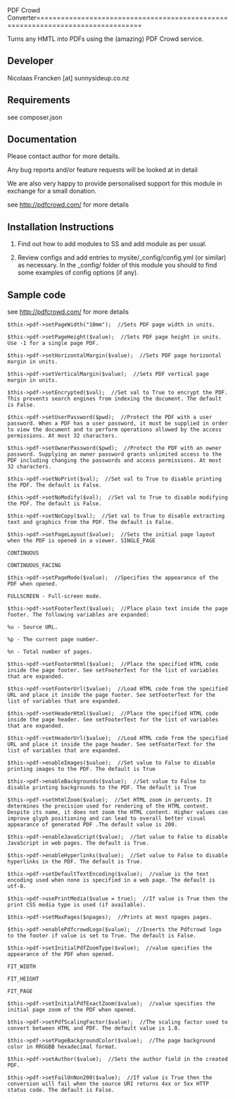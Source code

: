 PDF Crowd Converter================================================================================

Turns any HMTL into PDFs using the (amazing) PDF Crowd service.


Developer
-----------------------------------------------
Nicolaas Francken [at] sunnysideup.co.nz


Requirements
-----------------------------------------------
see composer.json



Documentation
-----------------------------------------------
Please contact author for more details.

Any bug reports and/or feature requests will be
looked at in detail

We are also very happy to provide personalised support
for this module in exchange for a small donation.

see http://pdfcrowd.com/ for more details


Installation Instructions
-----------------------------------------------
1. Find out how to add modules to SS and add module as per usual.

2. Review configs and add entries to mysite/_config/config.yml
(or similar) as necessary.
In the _config/ folder of this module
you should to find some examples of config options (if any).

Sample code
-----------------------------------------------
see http://pdfcrowd.com/ for more details

	$this->pdf->setPageWidth("10mm");  //Sets PDF page width in units.

	$this->pdf->setPageHeight($value);  //Sets PDF page height in units. Use -1 for a single page PDF.

	$this->pdf->setHorizontalMargin($value);  //Sets PDF page horizontal margin in units.

	$this->pdf->setVerticalMargin($value);  //Sets PDF vertical page margin in units.

	$this->pdf->setEncrypted($val);  //Set val to True to encrypt the PDF. This prevents search engines from indexing the document. The default is False.

	$this->pdf->setUserPassword($pwd);  //Protect the PDF with a user password. When a PDF has a user password, it must be supplied in order to view the document and to perform operations allowed by the access permissions. At most 32 characters.

	$this->pdf->setOwnerPassword($pwd);  //Protect the PDF with an owner password. Supplying an owner password grants unlimited access to the PDF including changing the passwords and access permissions. At most 32 characters.

	$this->pdf->setNoPrint($val);  //Set val to True to disable printing the PDF. The default is False.

	$this->pdf->setNoModify($val);  //Set val to True to disable modifying the PDF. The default is False.

	$this->pdf->setNoCopy($val);  //Set val to True to disable extracting text and graphics from the PDF. The default is False.

	$this->pdf->setPageLayout($value);  //Sets the initial page layout when the PDF is opened in a viewer. SINGLE_PAGE

	CONTINUOUS

	CONTINUOUS_FACING

	$this->pdf->setPageMode($value);  //Specifies the appearance of the PDF when opened.

	FULLSCREEN - Full-screen mode.

	$this->pdf->setFooterText($value);  //Place plain text inside the page footer. The following variables are expanded:

	%u - Source URL.

	%p - The current page number.

	%n - Total number of pages.

	$this->pdf->setFooterHtml($value);  //Place the specified HTML code inside the page footer. See setFooterText for the list of variables that are expanded.

	$this->pdf->setFooterUrl($value);  //Load HTML code from the specified URL and place it inside the page footer. See setFooterText for the list of variables that are expanded.

	$this->pdf->setHeaderHtml($value);  //Place the specified HTML code inside the page header. See setFooterText for the list of variables that are expanded.

	$this->pdf->setHeaderUrl($value);  //Load HTML code from the specified URL and place it inside the page header. See setFooterText for the list of variables that are expanded.

	$this->pdf->enableImages($value);  //Set value to False to disable printing images to the PDF. The default is True

	$this->pdf->enableBackgrounds($value);  //Set value to False to disable printing backgrounds to the PDF. The default is True

	$this->pdf->setHtmlZoom($value);  //Set HTML zoom in percents. It determines the precision used for rendering of the HTML content. Despite its name, it does not zoom the HTML content. Higher values can improve glyph positioning and can lead to overall better visual appearance of generated PDF .The default value is 200.

	$this->pdf->enableJavaScript($value);  //Set value to False to disable JavaScript in web pages. The default is True.

	$this->pdf->enableHyperlinks($value);  //Set value to False to disable hyperlinks in the PDF. The default is True.

	$this->pdf->setDefaultTextEncoding($value);  //value is the text encoding used when none is specified in a web page. The default is utf-8.

	$this->pdf->usePrintMedia($value = true);  //If value is True then the print CSS media type is used (if available).

	$this->pdf->setMaxPages($npages);  //Prints at most npages pages.

	$this->pdf->enablePdfcrowdLogo($value);  //Inserts the Pdfcrowd logo to the footer if value is set to True. The default is False.

	$this->pdf->setInitialPdfZoomType($value);  //value specifies the appearance of the PDF when opened.

	FIT_WIDTH

	FIT_HEIGHT

	FIT_PAGE

	$this->pdf->setInitialPdfExactZoom($value);  //value specifies the initial page zoom of the PDF when opened.

	$this->pdf->setPdfScalingFactor($value);  //The scaling factor used to convert between HTML and PDF. The default value is 1.0.

	$this->pdf->setPageBackgroundColor($value);  //The page background color in RRGGBB hexadecimal format.

	$this->pdf->setAuthor($value);  //Sets the author field in the created PDF.

	$this->pdf->setFailOnNon200($value);  //If value is True then the conversion will fail when the source URI returns 4xx or 5xx HTTP status code. The default is False.

